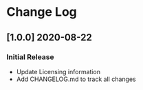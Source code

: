 # Change Log

## [1.0.0] 2020-08-22
### Initial Release

- Update Licensing information
- Add CHANGELOG.md to track all changes
